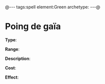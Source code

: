 @---
tags:spell
element:Green
archetype:
---@

# Poing de gaïa

**Type**:


**Range**:

**Description**:


**Cost**:

**Effect**:

